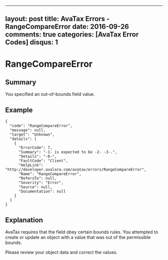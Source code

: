 
---
layout: post
title: AvaTax Errors - RangeCompareError
date: 2016-09-26
comments: true
categories: [AvaTax Error Codes]
disqus: 1
---

# RangeCompareError

## Summary

You specified an out-of-bounds field value.

## Example

    {
      "code": "RangeCompareError",
      "message": null,
      "target": "Unknown",
      "details": [
        {
          "ErrorCode": 7,
          "Summary": "-1- is expected to be -2- -3-.",
          "Details": "-0-",
          "FaultCode": "Client",
          "HelpLink": "http://developer.avalara.com/avatax/errors/RangeCompareError",
          "Name": "RangeCompareError",
          "RefersTo": null,
          "Severity": "Error",
          "Source": null,
          "Documentation": null
        }
      ]
    }

## Explanation

AvaTax requires that the field obey certain bounds rules.  You attempted to create or update an object with a value that was out of the permissible bounds.

Please review your object data and correct the values.